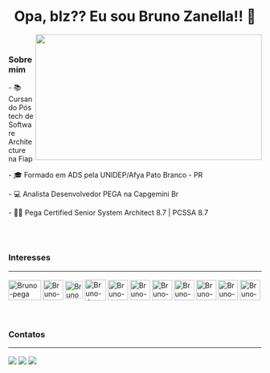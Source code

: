 <div align="center">

# Opa, blz?? Eu sou Bruno Zanella!! 🖖 

</div>

<img align="right" width="450" height="250" src="https://media1.tenor.com/m/GfSX-u7VGM4AAAAC/coding.gif" />

<br>

### Sobre mim

<div>
<p> - 📚 Cursando Pós tech de Software Architecture na Fiap
<p> - 🎓 Formado em ADS pela UNIDEP/Afya Pato Branco - PR
<p> - 💻 Analista Desenvolvedor PEGA na Capgemini Br
<p> - 👨‍💻 Pega Certified Senior System Architect 8.7 | PCSSA 8.7
</div>

<br><br>

### Interesses <hr />
<div style="display: inline_block">
  <img align="center" alt="Bruno-pega" height="40" width="65" src="https://www.liblogo.com/img-logo/max/pe6928p232-pegasystems-logo-pegasystems-logo.png">
  <img align="center" alt="Bruno-react" height="40" width="40" src="https://www.vectorlogo.zone/logos/reactjs/reactjs-icon.svg">
  <img align="center" alt="Bruno-react" height="35" width="35" src="https://www.vectorlogo.zone/logos/typescriptlang/typescriptlang-icon.svg">
  <img align="center" alt="Bruno-Js" height="42" width="42" src="https://www.liblogo.com/img-logo/max/ja438j6d0-javascript-logo-javascript-logo-vector-eps-136-86-kb-download.png">   
  <img align="center" alt="Bruno-HTML" height="40" width="40" src="https://www.vectorlogo.zone/logos/w3_html5/w3_html5-icon.svg">
  <img align="center" alt="Bruno-CSS" height="40" width="40" src="https://www.vectorlogo.zone/logos/w3_css/w3_css-icon.svg">
  <img align="center" alt="Bruno-java" height="40" width="40" src="https://www.vectorlogo.zone/logos/java/java-icon.svg">
  <img align="center" alt="Bruno-spring" height="40" width="40" src="https://www.vectorlogo.zone/logos/springio/springio-icon.svg">
  <img align="center" alt="Bruno-MySql" height="40" width="40" src="https://www.vectorlogo.zone/logos/mysql/mysql-official.svg">
  <img align="center" alt="Bruno-flutter" height="40" width="40" src="https://www.vectorlogo.zone/logos/flutterio/flutterio-icon.svg">
  <img align="center" alt="Bruno-python" height="40" width="40" src="https://www.vectorlogo.zone/logos/python/python-icon.svg">

  
</div><br>
<br>

<!--Github Stats-->
<!--<div align="center">
  <a href="https://github.com/bzanella">
  <img height="180em" src="https://github-readme-stats-git-masterrstaa-rickstaa.vercel.app/api?username=bzanella&show_icons=true&theme=algolia&include_all_commits=true&include_count_private=true"/>
  <img height="180em" src="https://github-readme-stats-git-masterrstaa-rickstaa.vercel.app/api/top-langs/?username=bzanella&layout=compact&langs_count=10&theme=algolia"/>
</div>
<br>
<br>
 ![snake gif](https://github.com/bzanella/bzanella/blob/output/github-contribution-grid-snake.svg)
 <div align="center"> 
    <img alingn="center" src="https://profile-counter.glitch.me/bzanella/count.svg" />
 </div><br>
<br> -->
  
  
  ### Contatos <hr>
  
<p>
<a href="https://wa.me/+5546988021905" target="_blank"><img src="https://img.shields.io/badge/WhatsApp-25D366?style=for-the-badge&logo=whatsapp&logoColor=white" target="_blank"></a> 
<a href="mailto:brunno.zanella@gmail.com" target="_blank"><img src="https://img.shields.io/badge/Gmail-D14836?style=for-the-badge&logo=gmail&logoColor=white" target="_blank"></a>
<a href="https://www.linkedin.com/in/bruno-zanella-223566212/"><img src="https://img.shields.io/badge/-LinkedIn-%230077B5?style=for-the-badge&logo=linkedin&logoColor=white" target="_blank"></a>
  
<!--<a href="https://www.instagram.com/zanell.b/"><img src="https://img.shields.io/badge/-Instagram-%23E4405F?style=for-the-badge&logo=instagram&logoColor=white" target="_blank"></a>-->


    


